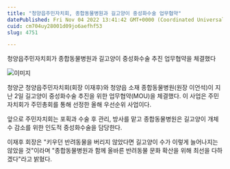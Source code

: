 ```yaml
---
title: "청양읍주민자치회, 종합동물병원과 길고양이 중성화수술 업무협약"
datePublished: Fri Nov 04 2022 13:41:42 GMT+0000 (Coordinated Universal Time)
cuid: cm704uy28001d09jo6aefhf53
slug: 4751

---
```



청양읍주민자치회가 종합동물병원과 길고양이 중성화수술 추진 업무협약을 체결했다

![이미지](https://cdn.hashnode.com/res/hashnode/image/upload/v1739257247328/b088cb94-a862-4816-a458-4525472232e0.jpeg)

청양군 청양읍주민자치회(회장 이재후)와 청양읍 소재 종합동물병원(원장 이언석)이 지난 2일 길고양이 중성화수술 추진을 위한 업무협약(MOU)을 체결했다. 이 사업은 주민자치회가 주민총회를 통해 선정한 올해 우선순위 사업이다.

앞으로 주민자치회는 포획과 수술 후 관리, 방사를 맡고 종합동물병원은 길고양이 개체 수 감소를 위한 인도적 중성화수술을 담당한다.

이재후 회장은 "키우던 반려동물을 버리지 않았다면 길고양이 수가 이렇게 늘어나지는 않았을 것"이라며 "종합동물병원과 함께 올바른 반려동물 문화 확산을 위해 최선을 다하겠다"라고 밝혔다.